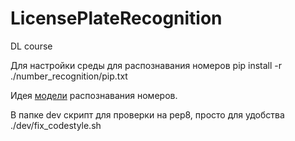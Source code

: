 # LicensePlateRecognition
DL course

Для настройки среды для распознавания номеров
pip install -r ./number_recognition/pip.txt

Идея [модели](https://hackernoon.com/latest-deep-learning-ocr-with-keras-and-supervisely-in-15-minutes-34aecd630ed8) распознавания номеров.

В папке dev скрипт для проверки на pep8, просто для удобства
./dev/fix_codestyle.sh

